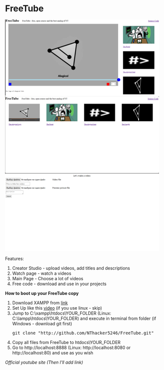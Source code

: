 <h1>FreeTube</h1>
<img src="./Screenshots/001.png"><br>
<img src="./Screenshots/002.png"><br>
<img src="./Screenshots/003.png"><br>

Features:
<ol>
	<li>Creator Studio - upload videos, add titles and descriptions</li>
	<li>Watch page - watch a videos</li>
	<li>Main Page - Choose a lot of videos</li>
	<li>Free code - download and use in your projects</li>
</ol>

<b>How to boot up your FreeTube copy</b>
<ol>
	<li>Download XAMPP from <a href="https://www.apachefriends.org/ru/index.html">link</a></li>
	<li>Set Up like this <a href="https://www.youtube.com/watch?v=MEpAXkQBEDs&ab_channel=loftblog">video</a> (if you use linux - skip)</li>
	<li>Jump to C:\xampp\htdocs\YOUR_FOLDER (Linux: C:\lampp\htdocs\YOUR_FOLDER) and execute in terminal from folder (if Windows - download git first) <pre>git clone "http://github.com/NThacker5246/FreeTube.git"</pre></li>
	<li>Copy all files from FreeTube to htdocs\YOUR_FOLDER</li>
	<li>Go to http://localhost:8888 (Linux: http://localhost:8080 or http://localhost:80) and use as you wish</li>
</ol>

<i>Official youtube <a>site</a> (Then I'll add link)</i>